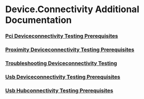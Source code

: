 # Device.Connectivity Additional Documentation
### [Pci Deviceconnectivity Testing Prerequisites](pci-deviceconnectivity-testing-prerequisites.md)
### [Proximity Deviceconnectivity Testing Prerequisites](proximity-deviceconnectivity-testing-prerequisites.md)
### [Troubleshooting Deviceconnectivity Testing](troubleshooting-deviceconnectivity-testing.md)
### [Usb Deviceconnectivity Testing Prerequisites](usb-deviceconnectivity-testing-prerequisites.md)
### [Usb Hubconnectivity Testing Prerequisites](usb-hubconnectivity-testing-prerequisites.md)
